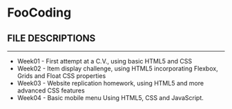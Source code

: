 # FooCoding

## FILE DESCRIPTIONS
-------------------------------
- Week01 - First attempt at a C.V., using basic HTML5 and CSS
- Week02 - Item display challenge, using HTML5 incorporating Flexbox, Grids and Float CSS properties
- Week03 - Website replication homework, using HTML5 and more advanced CSS features
- Week04 - Basic mobile menu Using HTML5, CSS and JavaScript.




